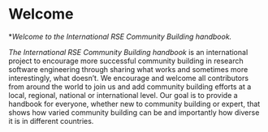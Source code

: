 # Welcome

**Welcome to the *International RSE Community Building handbook.**

*The International RSE Community Building handbook* is an international project to encourage more successful community building in research software engineering through sharing what works and sometimes more interestingly, what doesn’t.  We encourage and welcome all contributors from around the world to join us and add community building efforts at a local, regional, national or international level.  Our goal is to provide a handbook for everyone, whether new to community building or expert, that shows how varied community building can be and importantly how diverse it is in different countries.

```{tableofcontents}
```
